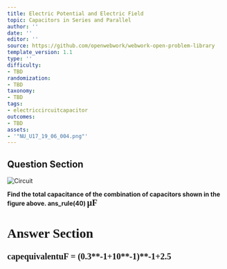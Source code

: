 ```yaml
---
title: Electric Potential and Electric Field
topic: Capacitors in Series and Parallel
author: ''
date: ''
editor: ''
source: https://github.com/openwebwork/webwork-open-problem-library
template_version: 1.1
type: ''
difficulty:
- TBD
randomization:
- TBD
taxonomy:
- TBD
tags:
- electriccircuitcapacitor
outcomes:
- TBD
assets:
- '"NU_U17_19_06_004.png"'
---
```


## Question Section 

![Circuit]("NU_U17_19_06_004.png")

<b>
Find the total capacitance of the combination of capacitors shown in the figure above.
ans_rule(40) <span style="font-family: 'Times'; font-size: 20px";>&mu;F<span>



## Answer Section

capequivalentuF = (0.3**-1+10**-1)**-1+2.5